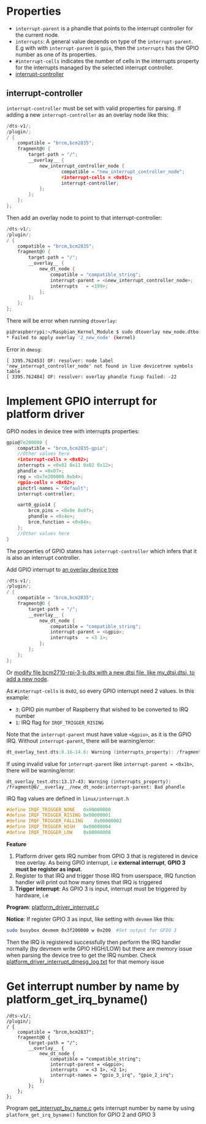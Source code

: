 # Properties

* ``interrupt-parent`` is a phandle that points to the interrupt controller for the current node.
* ``interrupts``: A general value depends on type of the ``interrupt-parent``. E.g with with ``interrupt-parent`` is ``gpio``, then the ``interrupts`` has the GPIO number as one of its properties.
* ``#interrupt-cells`` indicates the number of cells in the interrupts property for the interrupts managed by the
selected interrupt controller.
* [interrupt-controller](#interrupt-controller)

## interrupt-controller

``interrupt-controller`` must be set with valid properties for parsing. If adding a new ``interrupt-controller`` as an overlay node like this:

```c
/dts-v1/;
/plugin/;
/ {
    compatible = "brcm,bcm2835";
    fragment@0 {
		target-path = "/";
		__overlay__ {
			new_interrupt_controller_node {
					compatible = "new_interrupt_controller_node";
					#interrupt-cells = <0x01>;
					interrupt-controller;
			};
        };
	};
};
```

Then add an overlay node to point to that interrupt-controller:

```c
/dts-v1/;
/plugin/;
/ {
	compatible = "brcm,bcm2835";
	fragment@0 {
        target-path = "/";
		__overlay__ {
			new_dt_node {
				compatible = "compatible_string";
                interrupt-parent = <&new_interrupt_controller_node>;
                interrupts   = <199>;
			};
		};
	};
};
```

There will be error when running ``dtoverlay``:

```sh
pi@raspberrypi:~/Raspbian_Kernel_Module $ sudo dtoverlay new_node.dtbo
* Failed to apply overlay '2_new_node' (kernel)
```

Error in ``dmesg``:

```
[ 3395.762453] OF: resolver: node label 'new_interrupt_controller_node' not found in live devicetree symbols table
[ 3395.762484] OF: resolver: overlay phandle fixup failed: -22
```

# Implement GPIO interrupt for platform driver

GPIO nodes in device tree with interrupts properties:

```c
gpio@7e200000 {
	compatible = "brcm,bcm2835-gpio";
	//Other values here
	#interrupt-cells = <0x02>;
	interrupts = <0x02 0x11 0x02 0x12>;
	phandle = <0x07>;
	reg = <0x7e200000 0xb4>;
	#gpio-cells = <0x02>;
	pinctrl-names = "default";
	interrupt-controller;

	uart0_gpio14 {
		brcm,pins = <0x0e 0x0f>;
		phandle = <0x4e>;
		brcm,function = <0x04>;
	};
	//Other values here
}
```

The properties of GPIO states has ``interrupt-controller`` which infers that it is also an interrupt controller.

Add GPIO interrupt to [an overlay device tree](Device%20tree%20overlay.md)

```c
/dts-v1/;
/plugin/;
/ {
	compatible = "brcm,bcm2835";
	fragment@0 {
        target-path = "/";
		__overlay__ {
			new_dt_node {
				compatible = "compatible_string";
                interrupt-parent = <&gpio>;
                interrupts   = <3 1>;
			};
		};
	};
};
```

Or [modify file bcm2710-rpi-3-b.dts with a new dtsi file, like my_dtsi.dtsi, to add a new node](Add%20a20new20node20to20device20tree20by20dtsi20file%20modification.md).

As ``#interrupt-cells`` is ``0x02``, so every GPIO interrupt need 2 values. In this example:

* ``3``: GPIO pin number of Raspberry that wished to be converted to IRQ number
* ``1``: IRQ flag for ``IRQF_TRIGGER_RISING``

Note that the ``interrupt-parent`` must have value ``<&gpio>``, as it is the GPIO IRQ. Without ``interrupt-parent``, there will be warning/error:

```c
dt_overlay_test.dts:8.16-14.6: Warning (interrupts_property): /fragment@0/__overlay__/new_dt_node: Missing interrupt-parent
```

If using invalid value for ``interrupt-parent`` like ``interrupt-parent = <0x1b>``, there will be warning/error:

```
dt_overlay_test.dts:13.17-43: Warning (interrupts_property): /fragment@0/__overlay__/new_dt_node:interrupt-parent: Bad phandle
```

IRQ flag values are defined in ``linux/interrupt.h``

```c
#define IRQF_TRIGGER_NONE	0x00000000
#define IRQF_TRIGGER_RISING	0x00000001
#define IRQF_TRIGGER_FALLING	0x00000002
#define IRQF_TRIGGER_HIGH	0x00000004
#define IRQF_TRIGGER_LOW	0x00000008
```

**Feature**

1. Platform driver gets IRQ number from GPIO 3 that is registered in device tree overlay. As being GPIO interrupt, i.e **external interrupt**, **GPIO 3 must be register as input**.
2. Register to that IRQ and trigger those IRQ from userspace, IRQ function handler will print out how many times that IRQ is triggered
3. **Trigger interrupt**: As GPIO 3 is input, interrupt must be triggered by hardware, i.e 

**Program**: [platform_driver_interrupt.c](platform_driver_interrupt.c)

**Notice**: If register GPIO 3 as input, like setting with ``devmem`` like this:

```sh
sudo busybox devmem 0x3f200000 w 0x200 	#Set output for GPIO 3
```
Then the IRQ is registered successfully then perform the IRQ handler normally (by devmem write GPIO HIGH/LOW) but there are memory issue when parsing the device tree to get the IRQ number. Check [platform_driver_interrupt_dmesg_log.txt](platform_driver_interrupt_dmesg_log.txt) for that memory issue

# Get interrupt number by name by platform_get_irq_byname()

```
/dts-v1/;
/plugin/;
/ {
	compatible = "brcm,bcm2837";
	fragment@0 {
        target-path = "/";
		__overlay__ {
			new_dt_node {
				compatible = "compatible_string";
                interrupt-parent = <&gpio>;
                interrupts   = <3 1>, <2 1>;
				interrupt-names = "gpio_3_irq", "gpio_2_irq";
			};
		};
	};
};
```

Program [get_interrupt_by_name.c](get_interrupt_by_name.c) gets interrupt number by name by using ``platform_get_irq_byname()`` function for GPIO 2 and GPIO 3